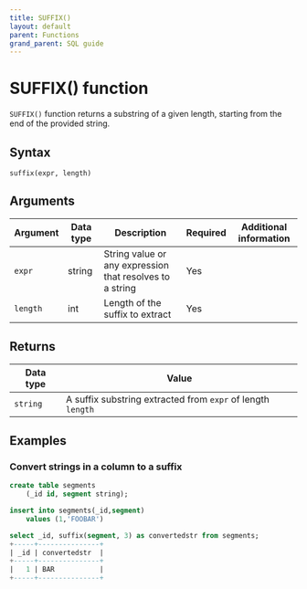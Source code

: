 ```yaml
---
title: SUFFIX()
layout: default
parent: Functions
grand_parent: SQL guide
---
```


# SUFFIX() function

`SUFFIX()` function returns a substring of a given length, starting from the end of the provided string.

## Syntax

```
suffix(expr, length)
```

## Arguments

| Argument | Data type | Description | Required | Additional information |
|---|---|---|---|---|
| `expr` | string | String value or any expression that resolves to a string | Yes| |
| `length` | int | Length of the suffix to extract | Yes | |

## Returns

| Data type | Value |
|---|---|
| `string` | A suffix substring extracted from `expr` of length `length` |


## Examples

### Convert strings in a column to a suffix

```sql
create table segments
    (_id id, segment string);

insert into segments(_id,segment)
    values (1,'FOOBAR')

select _id, suffix(segment, 3) as convertedstr from segments;
+-----+---------------+
| _id | convertedstr  |
+-----+---------------+
|   1 | BAR           |
+-----+---------------+
```